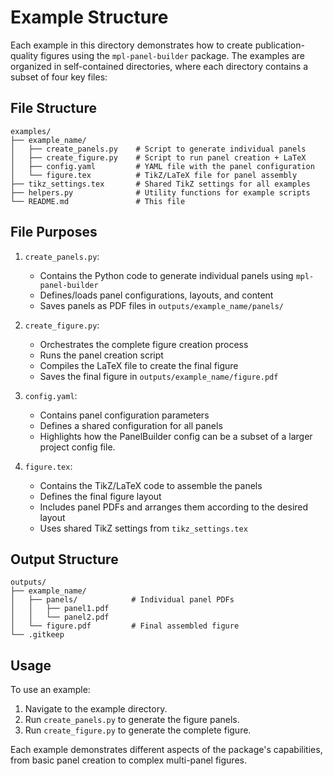 # Example Structure

Each example in this directory demonstrates how to create publication-quality figures using the `mpl-panel-builder` package. The examples are organized in self-contained directories, where each directory contains a subset of four key files:

## File Structure

```
examples/
├── example_name/
│   ├── create_panels.py    # Script to generate individual panels
│   ├── create_figure.py    # Script to run panel creation + LaTeX
│   ├── config.yaml         # YAML file with the panel configuration
│   └── figure.tex          # TikZ/LaTeX file for panel assembly
├── tikz_settings.tex       # Shared TikZ settings for all examples
├── helpers.py              # Utility functions for example scripts
└── README.md               # This file
```

## File Purposes

1. `create_panels.py`: 
   - Contains the Python code to generate individual panels using `mpl-panel-builder`
   - Defines/loads panel configurations, layouts, and content
   - Saves panels as PDF files in `outputs/example_name/panels/`

1. `create_figure.py`:
   - Orchestrates the complete figure creation process
   - Runs the panel creation script
   - Compiles the LaTeX file to create the final figure
   - Saves the final figure in `outputs/example_name/figure.pdf`

1. `config.yaml`:
   - Contains panel configuration parameters
   - Defines a shared configuration for all panels
   - Highlights how the PanelBuilder config can be a subset of a larger project config file.

1. `figure.tex`:
   - Contains the TikZ/LaTeX code to assemble the panels
   - Defines the final figure layout
   - Includes panel PDFs and arranges them according to the desired layout
   - Uses shared TikZ settings from `tikz_settings.tex`

## Output Structure

```
outputs/
├── example_name/
│   ├── panels/            # Individual panel PDFs
│   │   ├── panel1.pdf
│   │   └── panel2.pdf
│   └── figure.pdf         # Final assembled figure
└── .gitkeep
```

## Usage

To use an example:
1. Navigate to the example directory.
1. Run `create_panels.py` to generate the figure panels.
1. Run `create_figure.py` to generate the complete figure.

Each example demonstrates different aspects of the package's capabilities, from basic panel creation to complex multi-panel figures. 
